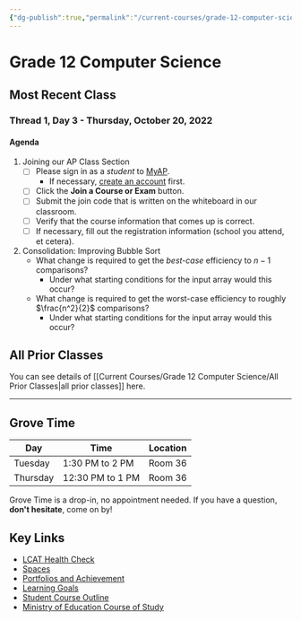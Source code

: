 ```yaml
---
{"dg-publish":true,"permalink":"/current-courses/grade-12-computer-science/home/","dgHomeLink":false,"dgPassFrontmatter":false}
---
```


# Grade 12 Computer Science
## Most Recent Class
### Thread 1, Day 3 - Thursday, October 20, 2022
#### Agenda
1. Joining our AP Class Section
	- [ ] Please sign in as a *student* to [MyAP](https://myap.collegeboard.org).
		- If necessary, [create an account](https://account.collegeboard.org/login/signUp?appId=366&DURL=https://myap.collegeboard.org/login) first.
	- [ ] Click the **Join a Course or Exam** button.
	- [ ] Submit the join code that is written on the whiteboard in our classroom.
	- [ ] Verify that the course information that comes up is correct.
	- [ ] If necessary, fill out the registration information (school you attend, et cetera).
2.  Consolidation: Improving Bubble Sort
	- What change is required to get the *best-case* efficiency to $n - 1$ comparisons?
		- Under what starting conditions for the input array would this occur?
	- What change is required to get the worst-case efficiency to roughly $\frac{n^2}{2}$ comparisons?
		- Under what starting conditions for the input array would this occur?

## All Prior Classes
You can see details of [[Current Courses/Grade 12 Computer Science/All Prior Classes|all prior classes]] here.
___
## Grove Time

<div class="transclusion internal-embed is-loaded"><div class="markdown-embed">

<div class="markdown-embed-title">



</div>


Day|Time|Location
-|-|-
Tuesday|1:30 PM to 2 PM|Room 36
Thursday|12:30 PM to 1 PM|Room 36

Grove Time is a drop-in, no appointment needed.
If you have a question, **don't hesitate**, come on by!

</div></div>

## Key Links

<div class="transclusion internal-embed is-loaded"><div class="markdown-embed">

<div class="markdown-embed-title">



</div>


- [LCAT Health Check](https://lcat.lcs.on.ca)
- [Spaces](https://ca.spacesedu.com/)
- [Portfolios and Achievement](https://www.russellgordon.ca/cs/learning-goals/introduction/)
- [Learning Goals](https://www.russellgordon.ca/cs/learning-goals/learning-goals-for-grade-12/)
- [Student Course Outline](https://tinyurl.com/lcscs22-g12-sco)
- [Ministry of Education Course of Study](https://tinyurl.com/lcscs22-g12-mcs)

</div></div>
